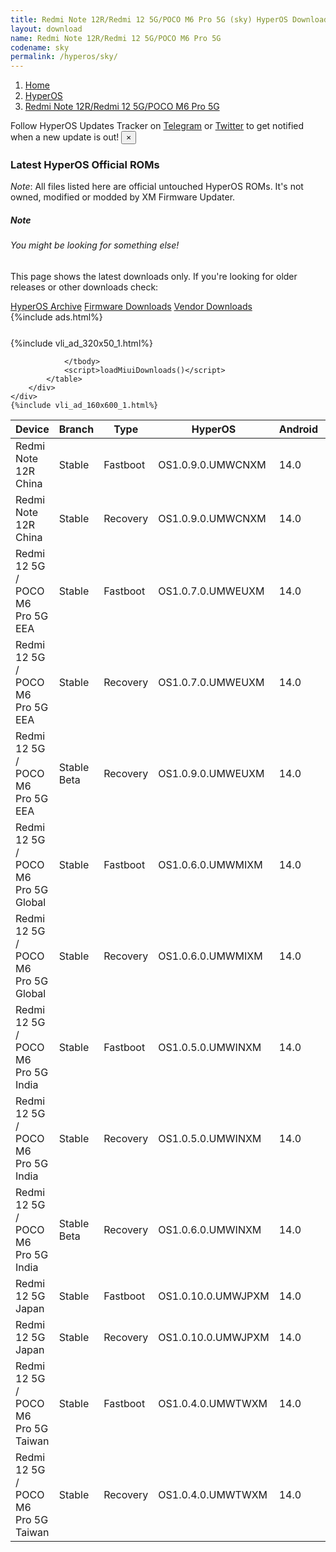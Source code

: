```yaml
---
title: Redmi Note 12R/Redmi 12 5G/POCO M6 Pro 5G (sky) HyperOS Downloads
layout: download
name: Redmi Note 12R/Redmi 12 5G/POCO M6 Pro 5G
codename: sky
permalink: /hyperos/sky/
---
```

<nav aria-label="breadcrumb">
    <ol class="breadcrumb">
        <li class="breadcrumb-item"><a href="/">Home</a></li>
        <li class="breadcrumb-item"><a href="/hyperos/">HyperOS</a></li>
        <li class="breadcrumb-item active" aria-current="page"><a href="/hyperos/sky/">Redmi Note 12R/Redmi 12 5G/POCO M6 Pro 5G</a></li>
    </ol>
</nav>
<div class="alert alert-primary alert-dismissible fade show" role="alert">
    Follow HyperOS Updates Tracker on <a href="https://t.me/MIUIUpdatesTracker" class="alert-link">Telegram</a>
     or <a href="https://twitter.com/MiFwUpdater" class="alert-link">Twitter</a> to get notified when a new update is out!
    <button type="button" class="close" data-dismiss="alert" aria-label="Close">
        <span aria-hidden="true">&times;</span>
    </button>
</div>

### Latest HyperOS Official ROMs
*Note*: All files listed here are official untouched HyperOS ROMs. It's not owned, modified or modded by XM Firmware Updater.
<div class="card">
  <div class="card-body">
    <h5 class="card-title">Note</h5>
    <h6 class="card-subtitle mb-2 text-muted">You might be looking for something else!</h6>
    <p class="card-text">This page shows the latest downloads only.
     If you're looking for older releases or other downloads check:</p>
    <a href="/archive/hyperos/sky/" class="card-link">HyperOS Archive</a>
    <a href="/firmware/sky/" class="card-link">Firmware Downloads</a>
    <a href="/vendor/sky/" class="card-link">Vendor Downloads</a>
  </div>
</div>
{%include ads.html%}
<div class="row justify-content-center">
    <div class="col-10">
        <div class="table-responsive-md" style="margin-top: 25px;">
            {%include vli_ad_320x50_1.html%}
            <table id="miui" class="display dt-responsive nowrap compact table table-striped table-hover table-sm">
                <thead class="thead-dark">
                    <tr>
                        <th data-ref="device">Device</th>
                        <th data-ref="branch">Branch</th>
                        <th data-ref="type">Type</th>
                        <th data-ref="miui">HyperOS</th>
                        <th data-ref="android">Android</th>
                        <th data-ref="size">Size</th>
                        <th data-ref="size">Date</th>
                        <th data-ref="link">Link</th>
                    </tr>
                </thead>
                <tbody>
                <tr><td>Redmi Note 12R China</td><td>Stable</td><td>Fastboot</td><td>OS1.0.9.0.UMWCNXM</td><td>14.0</td><td>6.2 GB</td><td>2024-07-26</td><td><a href="/hyperos/sky/stable/OS1.0.9.0.UMWCNXM/">Download</a></td></tr>
<tr><td>Redmi Note 12R China</td><td>Stable</td><td>Recovery</td><td>OS1.0.9.0.UMWCNXM</td><td>14.0</td><td>4.8 GB</td><td>2024-07-30</td><td><a href="/hyperos/sky/stable/OS1.0.9.0.UMWCNXM/">Download</a></td></tr>
<tr><td>Redmi 12 5G / POCO M6 Pro 5G EEA</td><td>Stable</td><td>Fastboot</td><td>OS1.0.7.0.UMWEUXM</td><td>14.0</td><td>7.1 GB</td><td>2024-07-30</td><td><a href="/hyperos/sky/stable/OS1.0.7.0.UMWEUXM/">Download</a></td></tr>
<tr><td>Redmi 12 5G / POCO M6 Pro 5G EEA</td><td>Stable</td><td>Recovery</td><td>OS1.0.7.0.UMWEUXM</td><td>14.0</td><td>4.5 GB</td><td>2024-08-14</td><td><a href="/hyperos/sky/stable/OS1.0.7.0.UMWEUXM/">Download</a></td></tr>
<tr><td>Redmi 12 5G / POCO M6 Pro 5G EEA</td><td>Stable Beta</td><td>Recovery</td><td>OS1.0.9.0.UMWEUXM</td><td>14.0</td><td>4.5 GB</td><td>2024-08-28</td><td><a href="/hyperos/sky/stable beta/OS1.0.9.0.UMWEUXM/">Download</a></td></tr>
<tr><td>Redmi 12 5G / POCO M6 Pro 5G Global</td><td>Stable</td><td>Fastboot</td><td>OS1.0.6.0.UMWMIXM</td><td>14.0</td><td>7.4 GB</td><td>2024-07-11</td><td><a href="/hyperos/sky/stable/OS1.0.6.0.UMWMIXM/">Download</a></td></tr>
<tr><td>Redmi 12 5G / POCO M6 Pro 5G Global</td><td>Stable</td><td>Recovery</td><td>OS1.0.6.0.UMWMIXM</td><td>14.0</td><td>4.5 GB</td><td>2024-08-05</td><td><a href="/hyperos/sky/stable/OS1.0.6.0.UMWMIXM/">Download</a></td></tr>
<tr><td>Redmi 12 5G / POCO M6 Pro 5G India</td><td>Stable</td><td>Fastboot</td><td>OS1.0.5.0.UMWINXM</td><td>14.0</td><td>5.9 GB</td><td>2024-06-03</td><td><a href="/hyperos/sky/stable/OS1.0.5.0.UMWINXM/">Download</a></td></tr>
<tr><td>Redmi 12 5G / POCO M6 Pro 5G India</td><td>Stable</td><td>Recovery</td><td>OS1.0.5.0.UMWINXM</td><td>14.0</td><td>4.3 GB</td><td>2024-06-20</td><td><a href="/hyperos/sky/stable/OS1.0.5.0.UMWINXM/">Download</a></td></tr>
<tr><td>Redmi 12 5G / POCO M6 Pro 5G India</td><td>Stable Beta</td><td>Recovery</td><td>OS1.0.6.0.UMWINXM</td><td>14.0</td><td>4.3 GB</td><td>2024-08-21</td><td><a href="/hyperos/sky/stable beta/OS1.0.6.0.UMWINXM/">Download</a></td></tr>
<tr><td>Redmi 12 5G Japan</td><td>Stable</td><td>Fastboot</td><td>OS1.0.10.0.UMWJPXM</td><td>14.0</td><td>6.5 GB</td><td>2024-06-21</td><td><a href="/hyperos/sky/stable/OS1.0.10.0.UMWJPXM/">Download</a></td></tr>
<tr><td>Redmi 12 5G Japan</td><td>Stable</td><td>Recovery</td><td>OS1.0.10.0.UMWJPXM</td><td>14.0</td><td>4.4 GB</td><td>2024-07-03</td><td><a href="/hyperos/sky/stable/OS1.0.10.0.UMWJPXM/">Download</a></td></tr>
<tr><td>Redmi 12 5G / POCO M6 Pro 5G Taiwan</td><td>Stable</td><td>Fastboot</td><td>OS1.0.4.0.UMWTWXM</td><td>14.0</td><td>6.1 GB</td><td>2024-06-12</td><td><a href="/hyperos/sky/stable/OS1.0.4.0.UMWTWXM/">Download</a></td></tr>
<tr><td>Redmi 12 5G / POCO M6 Pro 5G Taiwan</td><td>Stable</td><td>Recovery</td><td>OS1.0.4.0.UMWTWXM</td><td>14.0</td><td>4.4 GB</td><td>2024-07-04</td><td><a href="/hyperos/sky/stable/OS1.0.4.0.UMWTWXM/">Download</a></td></tr>

                </tbody>
                <script>loadMiuiDownloads()</script>
            </table>
        </div>
    </div>
    {%include vli_ad_160x600_1.html%}
</div>
